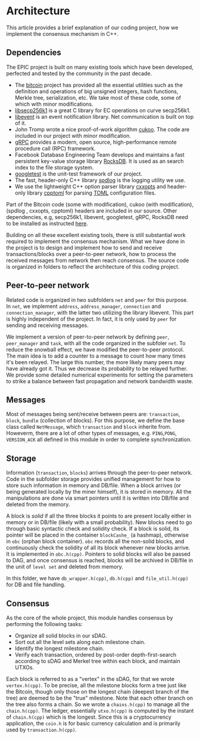 # Architecture

This article provides a brief explanation of our coding project, how we implement the consensus mechanism in C++.

## Dependencies

The EPIC project is built on many existing tools which have been developed, perfected and tested by the community in the past decade.

* The [bitcoin](https://github.com/bitcoin/bitcoin) project has provided all the essential utilities such as the definition and operations of big unsigned integers, hash functions, Merkle tree, serialization, etc. We take most of these code, some of which with minor modifications.
* [libsecp256k1](https://github.com/bitcoin-core/secp256k1) is a great C library for EC operations on curve secp256k1.
* [libevent](https://github.com/libevent/libevent) is an event notification library. Net communication is built on top of it.
* John Tromp wrote a nice proof-of-work algorithm [cukoo](https://github.com/tromp/cuckoo). The code are included in our project with minor modification.
* [gRPC](https://github.com/grpc/grpc) provides a modern, open source, high-performance remote procedure call \(RPC\) framework.
* Facebook Database Engineering Team develops and maintains a fast persistent key-value storage library [RocksDB](https://github.com/facebook/rocksdb). It is used as an search index to the file storage system.
* [googletest](https://github.com/google/googletest) is the unit-test framework of our project.
* The fast, header-only C++ library [spdlog](https://github.com/gabime/spdlog) is the logging utility we use.
* We use the lightweight C++ option parser library [cxxopts](https://github.com/jarro2783/cxxopts) and header-only library [cpptoml](https://github.com/skystrife/cpptoml) for parsing [TOML](https://github.com/toml-lang/toml) configuration files.

Part of the Bitcoin code \(some with modification\), cukoo \(with modification\), \(spdlog , cxxopts, cpptoml\) headers are included in our source. Other dependencies, e.g, secp256k1, libevent, googletest, gRPC, RocksDB need to be installed as instructed [here](https://github.com/EPI-ONE/epic-gitbook/tree/7e1f9021085a98e11098e7177486cefd63054eba/docs/developer_guide/getting-started/install/README.md).

Building on all these excellent existing tools, there is still substantial work required to implement the consensus mechanism. What we have done in the project is to design and implement how to send and receive transactions/blocks over a peer-to-peer network, how to process the received messages from network then reach consensus. The source code is organized in folders to reflect the architecture of this coding project.

## Peer-to-peer network

Related code is organized in two subfolders `net` and `peer` for this purpose. In `net`, we implement `address`, `address_manager`, `connection` and `connection_manager`, with the latter two utilizing the library libevent. This part is highly independent of the project. In fact, it is only used by `peer` for sending and receiving messages.

We implement a version of peer-to-peer network by defining `peer`, `peer_manager` and `task`, with all the code organized in the subfoler `net`. To reduce the snowball effect, we have modified the peer-to-peer protocol. The main idea is to add a counter to a message to count how many times it's been relayed. The large this number, the more likely many peers may have already got it. Thus we decrease its probability to be relayed further. We provide some detailed numerical experiments for setting the parameters to strike a balance between fast propagation and network bandwidth waste.

## Messages

Most of messages being sent/receive between peers are: `transaction`, `block`, `bundle` \(collection of blocks\). For this purpose, we define the base class called `NetMessage`, which `transaction` and `block` inherite from. Howeverm, there are a lot of other types of messages, e.g. `PING`,`PONG`, `VERSION_ACK` all defined in this module in order to complete synchronization.

## Storage

Information \(`transaction`, `blocks`\) arrives through the peer-to-peer network. Code in the subfolder storage provides unified management for how to store such information in memory and DB/file. When a block arrives \(or being generated locally by the miner himself\), it is stored in memory. All the manipulations are done via smart pointers until it is written into DB/file and deleted from the memory.

A block is _solid_ if all the three blocks it points to are present locally either in memory or in DB/file \(likely with a small probability\). New blocks need to go through basic syntactic check and solidity check. If a block is solid, its pointer will be placed in the container `blockCashe_` \(a hashmap\), otherwise in `obc` \(orphan block container\). `obc` records all the non-solid blocks, and continuously check the solidity of all its block whenever new blocks arrive. It is implemented in `obc.h(cpp)`. Pointers to solid blocks will also be passed to DAG, and once consensus is reached, blocks will be archived in DB/file in the unit of `level set` and deleted from memory.

In this folder, we have `db_wrapper.h(cpp)`, `db.h(cpp)` and `file_util.h(cpp)` for DB and file handling.

## Consensus

As the core of the whole project, this module handles consensus by performing the following tasks:

* Organize all solid blocks in our sDAG.
* Sort out all the level sets along each milestone chain.
* Identify the longest milestone chain.
* Verify each transaction, ordered by post-order depth-first-search according to sDAG and Merkel tree within each block, and maintain UTXOs.

Each block is referred to as a "vertex" in the sDAG, for that we wrote `vertex.h(cpp)`. To be precise, all the milestone blocks form a tree just like the Bitcoin, though only those on the longest chain \(deepest branch of the tree\) are deemed to be the "true" milestone. Note that each other branch on the tree also forms a chain. So we wrote a `chains.h(cpp)` to manage all the `chain.h(cpp)`. The ledger, essentially `utxo.h(cpp)` is computed by the instant of `chain.h(cpp)` which is the longest. Since this is a cryptocurrency application, the `coin.h` is for basic currency calculation and is primarily used by `transaction.h(cpp)`.

